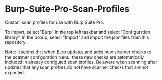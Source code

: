 # Burp-Suite-Pro-Scan-Profiles
Custom scan profiles for use with Burp Suite Pro.

To import, select "Burp" in the top left taskbar and select "Configuration library". In the popup, select "Import" and import the json files from this repository. 

Note: It seems that when Burp updates and adds new scanner checks to the scanner configuration menu, these new checks are automatically included in already configured scan profiles. Be aware when scanning after updates that any scan profiles do not have scanner checks that are not expected. 